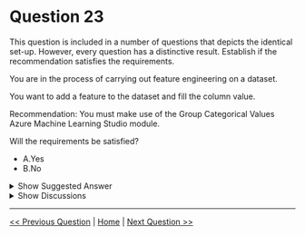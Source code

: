 # Question 23

This question is included in a number of questions that depicts the identical set-up. However, every question has a distinctive result. Establish if the recommendation satisfies the requirements.

You are in the process of carrying out feature engineering on a dataset.

You want to add a feature to the dataset and fill the column value.

Recommendation: You must make use of the Group Categorical Values Azure Machine Learning Studio module.

Will the requirements be satisfied?

* A.Yes
* B.No

<details>
  <summary>Show Suggested Answer</summary>

  <strong>B</strong><br>

</details>

<details>
  <summary>Show Discussions</summary>

<blockquote><p><strong>ppchar</strong> <code>(Sat 13 Nov 2021 14:11)</code> - <em>Upvotes: 18</em></p><p>The typical use for grouping categorical values is to merge multiple string values into a single new level.</p></blockquote>
<blockquote><p><strong>Xsesi</strong> <code>(Mon 29 Jul 2024 15:42)</code> - <em>Upvotes: 1</em></p><p>Group Categorical Values Module is used to group similar categorical values into a single category, which is useful for reducing the number of categories or combining similar categories instead of adding new features or filling column values with specific data.</p></blockquote>
<blockquote><p><strong>microscape</strong> <code>(Sat 08 Jun 2024 08:40)</code> - <em>Upvotes: 1</em></p><p>For Output mode, indicate whether you want to output just the new levels, or append the changes to see the original column, with the replacements side by side.

The default, ResultOnly, shows only the new values. The Inplace option replaces the existing column values with the new levels.
https://learn.microsoft.com/en-us/previous-versions/azure/machine-learning/studio-module-reference/group-categorical-values?redirectedfrom=MSDN</p></blockquote>
<blockquote><p><strong>Ben999</strong> <code>(Sat 04 Jan 2025 02:29)</code> - <em>Upvotes: 1</em></p><p>based on this link the answer is B. No. &#x27;Group Categorical Values&#x27; can be used to create new columns by combining multiple string values to a new value/column; however it cannot be used for columns of numeric type or columns designated as labels or FEATURES.</p></blockquote>
<blockquote><p><strong>evangelist</strong> <code>(Wed 21 Feb 2024 12:45)</code> - <em>Upvotes: 3</em></p><p>The &quot;Group Categorical Values&quot; module in Azure Machine Learning Studio is designed to reduce the granularity of categorical data. It groups together categorical values that appear infrequently in the data, which can be beneficial for models that may not handle high-cardinality categorical data well. This module is useful for managing and simplifying categorical features but does not directly address the task of adding a new feature and filling its values.</p></blockquote>
<blockquote><p><strong>GHill1982</strong> <code>(Tue 23 Jan 2024 21:01)</code> - <em>Upvotes: 2</em></p><p>The answer is no, the recommendation is incorrect. The Group Categorical Values Azure Machine Learning Studio module is designed to group a set of categorical values of a categorical feature into a smaller number of groups. It is not suitable for adding a new feature to the dataset or filling the column value.</p></blockquote>
<blockquote><p><strong>james2033</strong> <code>(Thu 19 Oct 2023 08:04)</code> - <em>Upvotes: 3</em></p><p>The question is Out of date. Don&#x27;t need care about this question. https://learn.microsoft.com/en-us/previous-versions/azure/machine-learning/studio-module-reference/group-categorical-values?redirectedfrom=MSDN</p></blockquote>
<blockquote><p><strong>PradhanManva</strong> <code>(Sun 24 Sep 2023 18:23)</code> - <em>Upvotes: 1</em></p><p>This is the answer.</p></blockquote>
<blockquote><p><strong>PopeyeDS</strong> <code>(Sat 15 Jul 2023 04:01)</code> - <em>Upvotes: 1</em></p><p>Extract from website: 

Let&#x27;s assume that you want to group cars in the Automobile price dataset by engine size, using the number of cylinders. Rather than lots of different engine sizes, you will create the new levels, &quot;big&quot;, &quot;small&quot;, and &quot;other&quot; as follows:

Big engines: six cylinders or larger
Small engines: two or four cylinders
Other: anything else

I think A is correct</p></blockquote>
<blockquote><p><strong>Ammy_b</strong> <code>(Fri 10 Feb 2023 09:35)</code> - <em>Upvotes: 2</em></p><p>Changing the string values into numerical by group categorial is also one of the feature engineering but too many columns might be added while processing, leading to an error.

A is Correct</p></blockquote>
<blockquote><p><strong>Edriv</strong> <code>(Sat 10 Dec 2022 17:47)</code> - <em>Upvotes: 1</em></p><p>https://learn.microsoft.com/en-us/previous-versions/azure/machine-learning/studio-module-reference/group-categorical-values?redirectedfrom=MSDN</p></blockquote>

</details>

---

[<< Previous Question](question_22.md) | [Home](/index.md) | [Next Question >>](question_24.md)
